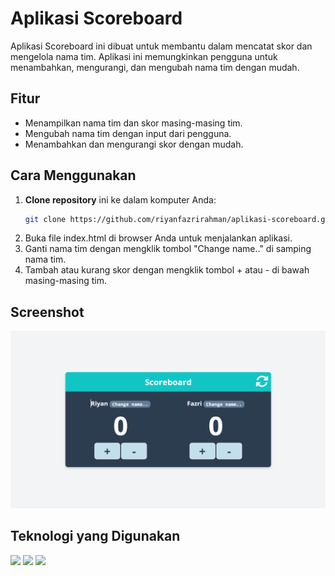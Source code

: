 # Aplikasi Scoreboard

Aplikasi Scoreboard ini dibuat untuk membantu dalam mencatat skor dan mengelola nama tim. Aplikasi ini memungkinkan pengguna untuk menambahkan, mengurangi, dan mengubah nama tim dengan mudah.

## Fitur

- Menampilkan nama tim dan skor masing-masing tim.
- Mengubah nama tim dengan input dari pengguna.
- Menambahkan dan mengurangi skor dengan mudah.

## Cara Menggunakan

1. **Clone repository** ini ke dalam komputer Anda:
   ```bash
   git clone https://github.com/riyanfazrirahman/aplikasi-scoreboard.git
   ```
2. Buka file index.html di browser Anda untuk menjalankan aplikasi.
3. Ganti nama tim dengan mengklik tombol "Change name.." di samping nama tim.
4. Tambah atau kurang skor dengan mengklik tombol + atau - di bawah masing-masing tim.

## Screenshot

![scorboard](./Screenshot.png)

## Teknologi yang Digunakan

<img src="https://img.shields.io/badge/HTML-E34F26?style=for-the-badge&logo=html5&logoColor=white"/> <img src="https://img.shields.io/badge/CSS-1572B6?style=for-the-badge&logo=css3&logoColor=white"/> <img src="https://img.shields.io/badge/JavaScript-323330?style=for-the-badge&logo=javascript&logoColor=F7DF1E"/>
